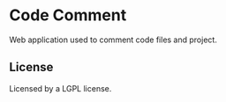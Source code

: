 Code Comment
============

Web application used to comment code files and project.

License
-------

Licensed by a LGPL license.
